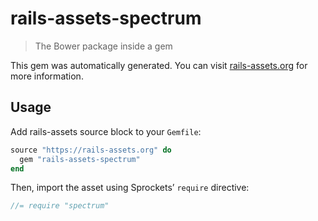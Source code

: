 # rails-assets-spectrum

> The Bower package inside a gem

This gem was automatically generated. You can visit [rails-assets.org](https://rails-assets.org) for more information.

## Usage

Add rails-assets source block to your `Gemfile`:

```ruby
source "https://rails-assets.org" do
  gem "rails-assets-spectrum"
end

```

Then, import the asset using Sprockets’ `require` directive:

```js
//= require "spectrum"
```
